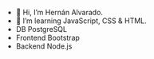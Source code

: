 - 👋 Hi, I’m Hernán Alvarado.
- 👀 I’m learning JavaScript, CSS & HTML.
- DB PostgreSQL
- Frontend Bootstrap
- Backend Node.js


